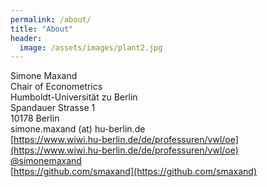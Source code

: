 ```yaml
---
permalink: /about/
title: "About"
header:
  image: /assets/images/plant2.jpg
---
```



Simone Maxand  
Chair of Econometrics  
Humboldt-Universität zu Berlin  
Spandauer Strasse 1  
10178 Berlin  
simone.maxand (at) hu-berlin.de  
[https://www.wiwi.hu-berlin.de/de/professuren/vwl/oe](https://www.wiwi.hu-berlin.de/de/professuren/vwl/oe)  
[@simonemaxand](https://twitter.com/simonemaxand)  
[https://github.com/smaxand](https://github.com/smaxand)  
